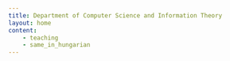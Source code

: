 ```yaml
---
title: Department of Computer Science and Information Theory
layout: home
content:
    - teaching
    - same_in_hungarian
---
```

